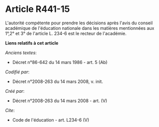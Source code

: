 # Article R441-15

L'autorité compétente pour prendre les décisions après l'avis du conseil académique de l'éducation nationale dans les
matières mentionnées aux 1°,2° et 3° de l'article L. 234-6 est le recteur de l'académie.

**Liens relatifs à cet article**

_Anciens textes_:

  - Décret n°86-642 du 14 mars 1986 - art. 5 (Ab)

_Codifié par_:

  - Décret n°2008-263 du 14 mars 2008, v. init.

_Créé par_:

  - Décret n°2008-263 du 14 mars 2008 - art. (V)

_Cite_:

  - Code de l'éducation - art. L234-6 (V)
